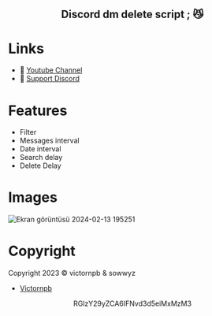 <h2 align="center">
                          Discord dm delete script <strong>;</strong> 😼
<br>

# Links
- 🔗 [Youtube Channel](https://www.youtube.com/channel/UCqMpKDgcibYYEMpsYpVNF-A)
- 🔗 [Support Discord](https://discord.com/users/1157912994051792898)

# Features   

+ Filter 
+ Messages interval
+ Date interval
+ Search delay 
+  Delete Delay
 
# Images 

![Ekran görüntüsü 2024-02-13 195251](https://github.com/Sowwyz/dm-delete/assets/88189918/ec5e3cb6-a8a4-4238-95d3-954b0ee12890)



# Copyright 
Copyright 2023 © victornpb & sowwyz
+ [Victornpb](https://github.com/victornpb/undiscord)

</h2>
<p align="center">
   RGlzY29yZCA6IFNvd3d5eiMxMzM3
<br>

